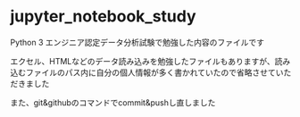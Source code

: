 # jupyter_notebook_study
Python 3 エンジニア認定データ分析試験で勉強した内容のファイルです

エクセル、HTMLなどのデータ読み込みを勉強したファイルもありますが、読み込むファイルのパス内に自分の個人情報が多く書かれていたので省略させていただきました

また、git&githubのコマンドでcommit&pushし直しました